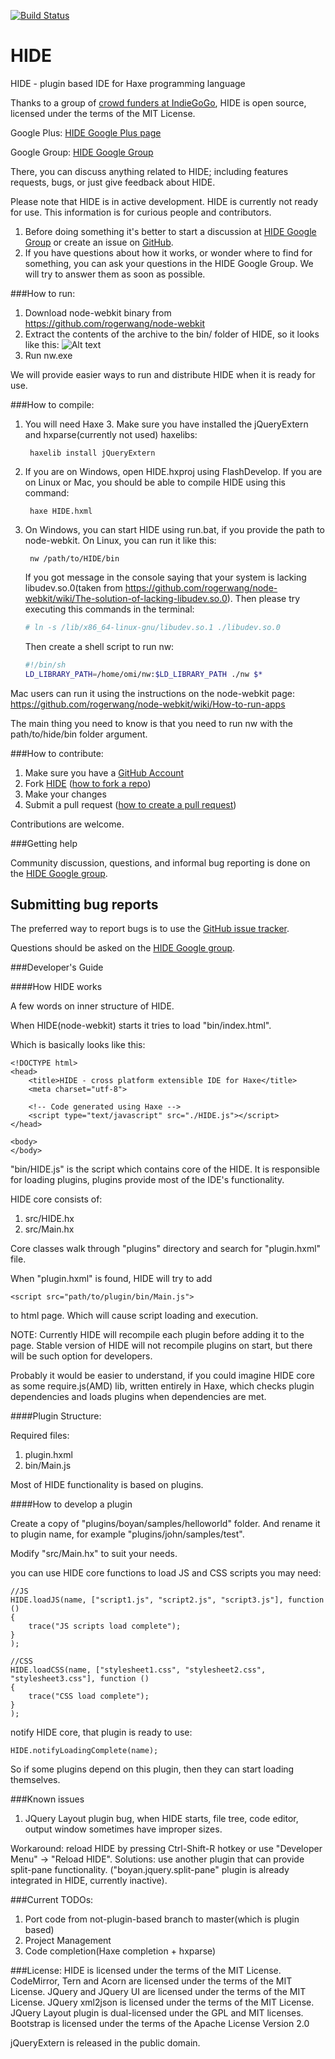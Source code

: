 [![Build Status](https://travis-ci.org/as3boyan/HIDE.png?branch=master)](https://travis-ci.org/as3boyan/HIDE)

HIDE
====

HIDE - plugin based IDE for Haxe programming language

Thanks to a group of [crowd funders at IndieGoGo](http://www.indiegogo.com/projects/cactus-ide/), HIDE is open source, licensed under the terms of the MIT License.

Google Plus:
[HIDE Google Plus page](https://plus.google.com/113245482496557815887)

Google Group:
[HIDE Google Group](https://groups.google.com/forum/#!forum/haxeide)

There, you can discuss anything related to HIDE; including features requests, bugs, or just give feedback about HIDE.

Please note that HIDE is in active development. HIDE is currently not ready for use. 
This information is for curious people and contributors.

1. Before doing something it's better to start a discussion at [HIDE Google Group](https://groups.google.com/forum/#!forum/haxeide) or create an issue on [GitHub](https://github.com/misterpah/hide/issues?state=open).
2. If you have questions about how it works, or wonder where to find for something, you can ask your questions in the HIDE Google Group. We will try to answer them as soon as possible.

###How to run:

1. Download node-webkit binary from https://github.com/rogerwang/node-webkit
2. Extract the contents of the archive to the bin/ folder of HIDE, so it looks like this: 
![Alt text](http://s13.postimg.org/9l0qcxo87/screenshot_204.png)
3. Run nw.exe

We will provide easier ways to run and distribute HIDE when it is ready for use.

###How to compile:
1. You will need Haxe 3. Make sure you have installed the jQueryExtern and hxparse(currently not used) haxelibs:
	
        haxelib install jQueryExtern

2. If you are on Windows, open HIDE.hxproj using FlashDevelop. If you are on Linux or Mac, you should be able to compile HIDE using this command:

        haxe HIDE.hxml
    
3. On Windows, you can start HIDE using run.bat, if you provide the path to node-webkit.
On Linux, you can run it like this:

        nw /path/to/HIDE/bin
        
	If you got message in the console saying that your system is lacking libudev.so.0(taken from https://github.com/rogerwang/node-webkit/wiki/The-solution-of-lacking-libudev.so.0).
	Then please try executing this commands in the terminal:

	``` bash
	# ln -s /lib/x86_64-linux-gnu/libudev.so.1 ./libudev.so.0
	```

	Then create a shell script to run nw:

	``` bash
	#!/bin/sh
	LD_LIBRARY_PATH=/home/omi/nw:$LD_LIBRARY_PATH ./nw $*
	```
    
Mac users can run it using the instructions on the node-webkit page:
https://github.com/rogerwang/node-webkit/wiki/How-to-run-apps

The main thing you need to know is that you need to run nw with the path/to/hide/bin folder argument.

###How to contribute:

1. Make sure you have a [GitHub Account](https://github.com/signup/free)
2. Fork [HIDE](https://github.com/misterpah/hide)
  ([how to fork a repo](https://help.github.com/articles/fork-a-repo))
3. Make your changes
4. Submit a pull request
([how to create a pull request](https://help.github.com/articles/fork-a-repo))

Contributions are welcome.

###Getting help

Community discussion, questions, and informal bug reporting is done on the
[HIDE Google group](https://groups.google.com/group/haxeide).
	
## Submitting bug reports

The preferred way to report bugs is to use the
[GitHub issue tracker](https://github.com/misterpah/hide/issues).

Questions should be asked on the
[HIDE Google group](http://groups.google.com/group/haxeide).

###Developer's Guide

####How HIDE works

A few words on inner structure of HIDE.

When HIDE(node-webkit) starts it tries to load "bin/index.html".

Which is basically looks like this:

```
<!DOCTYPE html>
<head>
	<title>HIDE - cross platform extensible IDE for Haxe</title>
	<meta charset="utf-8">

	<!-- Code generated using Haxe -->
	<script type="text/javascript" src="./HIDE.js"></script>
</head>

<body>	
</body>
```

"bin/HIDE.js" is the script which contains core of the HIDE. It is responsible for loading plugins, plugins provide most of the IDE's functionality.

HIDE core consists of:
1. src/HIDE.hx
2. src/Main.hx

Core classes walk through "plugins" directory and search for "plugin.hxml" file.

When "plugin.hxml" is found, HIDE will try to add

```
<script src="path/to/plugin/bin/Main.js">
```

to html page. Which will cause script loading and execution.

NOTE: Currently HIDE will recompile each plugin before adding it to the page. Stable version of HIDE will not recompile plugins on start, but there will be such option for developers.

Probably it would be easier to understand, if you could imagine HIDE core as some require.js(AMD) lib, written entirely in Haxe, which checks plugin dependencies and loads plugins when dependencies are met.

####Plugin Structure:

Required files:
1. plugin.hxml
2. bin/Main.js

Most of HIDE functionality is based on plugins.

####How to develop a plugin

Create a copy of "plugins/boyan/samples/helloworld" folder.
And rename it to plugin name, for example "plugins/john/samples/test".

Modify "src/Main.hx" to suit your needs.

you can use HIDE core functions to load JS and CSS scripts you may need:

```
//JS
HIDE.loadJS(name, ["script1.js", "script2.js", "script3.js"], function ()
{
	trace("JS scripts load complete");
}
);

//CSS
HIDE.loadCSS(name, ["stylesheet1.css", "stylesheet2.css", "stylesheet3.css"], function ()
{
	trace("CSS load complete");
}
);
```

notify HIDE core, that plugin is ready to use:

```
HIDE.notifyLoadingComplete(name);
```

So if some plugins depend on this plugin, then they can start loading themselves.

###Known issues
1. JQuery Layout plugin bug, when HIDE starts, file tree, code editor, output window sometimes have improper sizes.

Workaround: reload HIDE by pressing Ctrl-Shift-R hotkey or use "Developer Menu" -> "Reload HIDE".
Solutions: use another plugin that can provide split-pane functionality. ("boyan.jquery.split-pane" plugin is already integrated in HIDE, currently inactive).

###Current TODOs:
1. Port code from not-plugin-based branch to master(which is plugin based)
2. Project Management
3. Code completion(Haxe completion + hxparse)

###License:
HIDE is licensed under the terms of the MIT License.
CodeMirror, Tern and Acorn are licensed under the terms of the MIT License.
JQuery and JQuery UI are licensed under the terms of the MIT License.
JQuery xml2json is licensed under the terms of the MIT License.
JQuery Layout plugin is dual-licensed under the GPL and MIT licenses.
Bootstrap is licensed under the terms of the Apache License Version 2.0

jQueryExtern is released in the public domain.